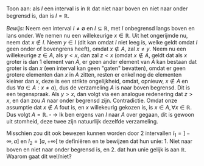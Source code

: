 Toon aan: als $I$ een interval is in $\mathbb{R}$ dat niet naar boven en niet naar onder begrensd is, dan is $I = \mathbb{R}$.

*Bewijs:*
Neem een interval $I \neq \emptyset$ en $I \subseteq \mathbb{R}$, met $I$ onbegrensd langs boven en lans onder. We nemen nu een willekeurige $x \in \mathbb{R}$. Uit het ongerijmde nu, neem dat $x \notin I$. Neem $y \in I$ (dit kan omdat $I$ niet leeg is, welke geldt omdat $I$ geen onder of bovengrens heeft), omdat $x \notin A$, zal $x \neq y$. Neem nu een willekeurige $z \in A$, als $y < x$, dan zal $z < x$ (omdat $x \notin A$, geldt dat als $x$ groter is dan 1 element van $A$, er geen ander element van $A$ kan bestaan dat groter is dan $x$ (een interval kan geen "gaten" bevatten), omdat er geen grotere elementen dan $x$ in $A$ zitten, resten er enkel nog de elementen kleiner dan $x$, deze is een strikte ongelijkheid, omdat, opnieuw, $x \notin A$ en dus $\forall a \in A: x \neq a$), dus de verzameling $A$ is naar boven begrensd. 
Dit is een tegenspraak. Als $y > x$, dan volgt via een analogue redenering dat $z > x$, en dan zou $A$ naar onder begrensd zijn. Contradictie.
Omdat onze assumptie dat $x \notin A$ fout is, en $x$ willekeurig gekozen is, is $x \in A, \forall x \in \mathbb{R}$. Dus volgt $A = \mathbb{R}$.
$\square$
-> Ik ben ergens van $I$ naar $A$ over gegaan, dit is gewoon uit stomheid, deze twee zijn natuurlijk dezelfde verzameling.

Misschien zou dit ook bewezen kunnen worden door 2 intervallen $I_{1}=]-\infty, a]$ en $I_{2} =]a,+\infty[$ te definiëren en te bewijzen dat hun unie: 1. Niet naar boven en niet naar onder begrensd is, en 2. dat hun unie gelijk is aan $\mathbb{R}$. Waarom gaat dit wel/niet?